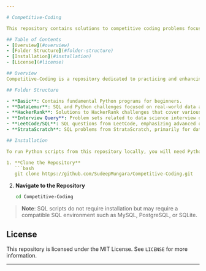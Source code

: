 ```yaml
---

# Competitive-Coding

This repository contains solutions to competitive coding problems focused on SQL and Python, sourced from various platforms such as **DataLemur**, **HackerRank**, **Interview Query**, **StrataScratch**, and **LeetCode**.

## Table of Contents
- [Overview](#overview)
- [Folder Structure](#folder-structure)
- [Installation](#installation)
- [License](#license)

## Overview
Competitive-Coding is a repository dedicated to practicing and enhancing problem-solving skills through coding challenges in SQL and Python. This repository serves as a centralized place for solutions to problems from popular coding challenge platforms, aimed at honing skills in data querying, algorithmic thinking, and database management.

## Folder Structure

- **Basic**: Contains fundamental Python programs for beginners.
- **DataLemur**: SQL and Python challenges focused on real-world data analysis scenarios.
- **HackerRank**: Solutions to HackerRank challenges that cover various topics in programming and data manipulation.
- **Interview Query**: Problem sets related to data science interview questions, focusing on SQL queries, Python, data manipulation for data manipulation.
- **LeetCode/SQL**: SQL questions from LeetCode, emphasizing advanced query techniques.
- **StrataScratch**: SQL problems from StrataScratch, primarily for data analysis practice.

## Installation

To run Python scripts from this repository locally, you will need Python installed on your machine. 

1. **Clone the Repository**
   ```bash
   git clone https://github.com/SudeepMungara/Competitive-Coding.git
   ```
2. **Navigate to the Repository**
   ```bash
   cd Competitive-Coding
   ```
> **Note**: SQL scripts do not require installation but may require a compatible SQL environment such as MySQL, PostgreSQL, or SQLite.

## License

This repository is licensed under the MIT License. See `LICENSE` for more information.

---
```


